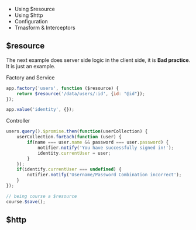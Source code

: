- Using $resource
- Using $http
- Configuration
- Trnasform & Interceptors

## $resource

The next example does server side logic in the client side, it is **Bad practice**. It is just an example.

Factory and Service

```javascript
app.factory('users', function ($resource) {
	return $resource('/data/users/:id', {id: "@id"});
});

app.value('identity', {});
```

Controller

```javascript 
users.query().$promise.then(function(userCollection) {
	userCollection.forEach(function (user) {
		if(name === user.name && password === user.password) {
			notifier.notify('You have successfully signed in!');
			identity.currentUser = user;
		}
	});
	if(identify.currentUser === undefined) {
		notifier.notify('Username/Password Combination incorrect');
	}
});
``` 

```javascript
// being course a $resource
course.$save();
```

## $http

```javascript
```